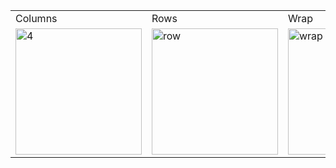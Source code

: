 <table>
  <tr>
    <td>Columns</td>
    <td>Rows</td>
    <td>Wrap</td>
  </tr>
  <tr>
    <td> <img width="202" alt="4" src="https://user-images.githubusercontent.com/127725526/233907244-9d169622-4042-4bb7-a8f1-f5fdd8599835.png"> </td>
    <td><img width="202" alt="row" src="https://user-images.githubusercontent.com/127725526/233907262-30cf690c-c7b5-4d11-ba4f-59c25a9fca9c.png"></td>
    <td><img width="202" alt="wrap" src="https://user-images.githubusercontent.com/127725526/233907275-18a78158-13c4-4476-bda2-f7b07d05716b.png"></td>
  </tr>
</table>
